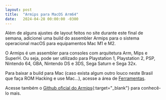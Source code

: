 ```yaml
---
layout: post
title:  "Armips para MacOS Arm64"
date:   2024-04-28 00:00:00 -0300
---
```


Além de alguns ajustes de layout feitos no site durante este final de semana, adicionei uma build do assembler Armips para o sistema operacional macOS para equipamentos Mac M1 e M2.

O Armips é um assembler para consoles com arquitetura Arm, Mips e SuperH. Ou seja, pode ser utilizado para Playstation 1, Playstation 2, PSP, Nintendo 64, GBA, Nintendo DS e 3DS, Sega Saturn e Sega 32x.

Para baixar a build para Mac (caso exista algum outro louco neste Brasil que faça ROM Hacking e use Mac...), acesse a área de [Ferramentas](ferramentas). 

Acesse também o [Github oficial do Armips](https://github.com/Kingcom/armips){:target="_blank"} para conhecê-lo mais.